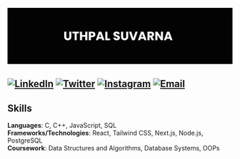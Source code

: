 ![Header Image- Uthpal Suvarna](github-header.png)

[![LinkedIn](https://img.shields.io/badge/LinkedIn-0077B5?style=flat-square&logo=linkedin&logoColor=white)](https://linkedin.com/in/uthpalsuvarna)
[![Twitter](<https://img.shields.io/badge/X(Twitter)-black?style=flat-square&logo=x&logoColor=white>)](https://twitter.com/@SuvarnaUthpal)
[![Instagram](https://img.shields.io/badge/Instagram-%23E4405F?style=flat-square&logo=instagram&logoColor=white)](https://instagram.com/uthpal.suvarna)
[![Email](https://img.shields.io/badge/Email-red?style=flat-square&logo=gmail&logoColor=white)](mailto:uthpal33@gmail.com)
---

## Skills
**Languages**: C, C++, JavaScript, SQL  
**Frameworks/Technologies**: React, Tailwind CSS, Next.js, Node.js, PostgreSQL  
**Coursework**: Data Structures and Algorithms, Database Systems, OOPs  
